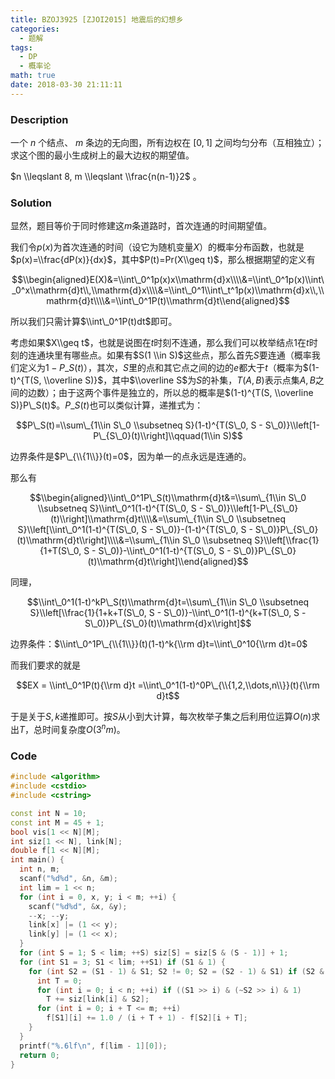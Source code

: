 ```yaml
---
title: BZOJ3925 [ZJOI2015] 地震后的幻想乡
categories:
  - 题解
tags:
  - DP
  - 概率论
math: true
date: 2018-03-30 21:11:11
---
```


### Description

一个 $n$ 个结点、 $m$ 条边的无向图，所有边权在 $[0, 1]$ 之间均匀分布（互相独立）；求这个图的最小生成树上的最大边权的期望值。

$n \\leqslant 8, m \\leqslant \\frac{n(n-1)}2$ 。

<!--more-->

### Solution

显然，题目等价于同时修建这$m$条道路时，首次连通的时间期望值。

我们令$p(x)$为首次连通的时间（设它为随机变量$X$）的概率分布函数，也就是$p(x)=\\frac{dP(x)}{dx}$，其中$P(t)=Pr(X\\geq t)$，那么根据期望的定义有

$$\\begin{aligned}E(X)&=\\int\_0^1p(x)x\\mathrm{d}x\\\\&=\\int\_0^1p(x)\\int\_0^x\\mathrm{d}t\\,\\mathrm{d}x\\\\&=\\int\_0^1\\int\_t^1p(x)\\mathrm{d}x\\,\\mathrm{d}t\\\\&=\\int\_0^1P(t)\\mathrm{d}t\\end{aligned}$$

所以我们只需计算$\\int\_0^1P(t)dt$即可。

考虑如果$X\\geq t$，也就是说图在$t$时刻不连通，那么我们可以枚举结点$1$在$t$时刻的连通块里有哪些点。如果有$S(1 \\in S)$这些点，那么首先$S$要连通（概率我们定义为$1-P\_S(t)$），其次，$S$里的点和其它点之间的边的$e$都大于$t$（概率为$(1-t)^{T(S, \\overline S)}$，其中$\\overline S$为$S$的补集，$T(A, B)$表示点集$A,B$之间的边数）；由于这两个事件是独立的，所以总的概率是$(1-t)^{T(S, \\overline S)}P\_S(t)$。$P\_S(t)$也可以类似计算，递推式为：

$$P\_S(t)=\\sum\_{1\\in S\_0 \\subsetneq S}(1-t)^{T(S\_0, S - S\_0)}\\left[1-P\_{S\_0}(t)\\right]\\qquad(1\\in S)$$

边界条件是$P\_{\\{1\\}}(t)=0$，因为单一的点永远是连通的。

那么有

$$\\begin{aligned}\\int\_0^1P\_S(t)\\mathrm{d}t&=\\sum\_{1\\in S\_0 \\subsetneq S}\\int\_0^1(1-t)^{T(S\_0, S - S\_0)}\\left[1-P\_{S\_0}(t)\\right]\\mathrm{d}t\\\\&=\\sum\_{1\\in S\_0 \\subsetneq S}\\left[\\int\_0^1(1-t)^{T(S\_0, S - S\_0)}-(1-t)^{T(S\_0, S - S\_0)}P\_{S\_0}(t)\\mathrm{d}t\\right]\\\\&=\\sum\_{1\\in S\_0 \\subsetneq S}\\left[\\frac{1}{1+T(S\_0, S - S\_0)}-\\int\_0^1(1-t)^{T(S\_0, S - S\_0)}P\_{S\_0}(t)\\mathrm{d}t\\right]\\end{aligned}$$

同理，

$$\\int\_0^1(1-t)^kP\_S(t)\\mathrm{d}t=\\sum\_{1\\in S\_0 \\subsetneq S}\\left[\\frac{1}{1+k+T(S\_0, S - S\_0)}-\\int\_0^1(1-t)^{k+T(S\_0, S - S\_0)}P\_{S\_0}(t)\\mathrm{d}x\\right]$$

边界条件：$\\int\_0^1P\_{\\{1\\}}(t)(1-t)^k{\\rm d}t=\\int\_0^10{\\rm d}t=0$

而我们要求的就是

$$EX = \\int\_0^1P(t){\\rm d}t =\\int\_0^1(1-t)^0P\_{\\{1,2,\\dots,n\\}}(t){\\rm d}t$$

于是关于$S, k$递推即可。按$S$从小到大计算，每次枚举子集之后利用位运算$O(n)$求出$T$，总时间复杂度$O(3^nm)$。

### Code

```cpp
#include <algorithm>
#include <cstdio>
#include <cstring>

const int N = 10;
const int M = 45 + 1;
bool vis[1 << N][M];
int siz[1 << N], link[N];
double f[1 << N][M];
int main() {
  int n, m;
  scanf("%d%d", &n, &m);
  int lim = 1 << n;
  for (int i = 0, x, y; i < m; ++i) {
    scanf("%d%d", &x, &y);
    --x; --y;
    link[x] |= (1 << y);
    link[y] |= (1 << x);
  }
  for (int S = 1; S < lim; ++S) siz[S] = siz[S & (S - 1)] + 1;
  for (int S1 = 3; S1 < lim; ++S1) if (S1 & 1) {
    for (int S2 = (S1 - 1) & S1; S2 != 0; S2 = (S2 - 1) & S1) if (S2 & 1) {
      int T = 0;
      for (int i = 0; i < n; ++i) if ((S1 >> i) & (~S2 >> i) & 1)
        T += siz[link[i] & S2];
      for (int i = 0; i + T <= m; ++i)
        f[S1][i] += 1.0 / (i + T + 1) - f[S2][i + T];
    }
  }
  printf("%.6lf\n", f[lim - 1][0]);
  return 0;
}
```
